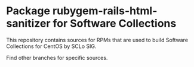 # Package rubygem-rails-html-sanitizer for Software Collections

This repository contains sources for RPMs that are used
to build Software Collections for CentOS by SCLo SIG.

Find other branches for specific sources.
